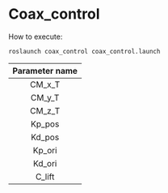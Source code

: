 # Coax_control

How to execute:

```
roslaunch coax_control coax_control.launch
```

|Parameter name|
|:---:|
|CM_x_T|
|CM_y_T|
|CM_z_T|
|Kp_pos|
|Kd_pos|
|Kp_ori|
|Kd_ori|
|C_lift|
